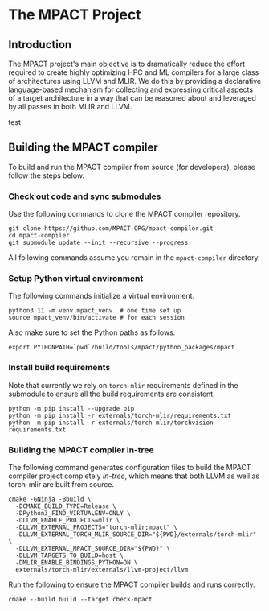 # The MPACT Project

## Introduction

The MPACT project's main objective is to dramatically reduce the effort
required to create highly optimizing HPC and ML compilers for a large class
of architectures using LLVM and MLIR.  We do this by providing a
declarative language-based mechanism for collecting and expressing
critical aspects of a target architecture in a way that can be reasoned
about and leveraged by all passes in both MLIR and LLVM.

test

## Building the MPACT compiler

To build and run the MPACT compiler from source (for developers),
please follow the steps below.

### Check out code and sync submodules

Use the following commands to clone the MPACT compiler repository.

```shell
git clone https://github.com/MPACT-ORG/mpact-compiler.git
cd mpact-compiler
git submodule update --init --recursive --progress
```

All following commands assume you remain in the `mpact-compiler` directory.

### Setup Python virtual environment

The following commands initialize a virtual environment.

```shell
python3.11 -m venv mpact_venv  # one time set up
source mpact_venv/bin/activate # for each session
```

Also make sure to set the Python paths as follows.

```shell
export PYTHONPATH=`pwd`/build/tools/mpact/python_packages/mpact
```

### Install build requirements

Note that currently we rely on `torch-mlir` requirements defined in the
submodule to ensure all the build requirements are consistent.

```shell
python -m pip install --upgrade pip
python -m pip install -r externals/torch-mlir/requirements.txt
python -m pip install -r externals/torch-mlir/torchvision-requirements.txt
```

### Building the MPACT compiler in-tree

The following command generates configuration files to build the MPACT compiler
project completely *in-tree*, which means that both LLVM as well as torch-mlir
are built from source.

```shell
cmake -GNinja -Bbuild \
  -DCMAKE_BUILD_TYPE=Release \
  -DPython3_FIND_VIRTUALENV=ONLY \
  -DLLVM_ENABLE_PROJECTS=mlir \
  -DLLVM_EXTERNAL_PROJECTS="torch-mlir;mpact" \
  -DLLVM_EXTERNAL_TORCH_MLIR_SOURCE_DIR="${PWD}/externals/torch-mlir" \
  -DLLVM_EXTERNAL_MPACT_SOURCE_DIR="${PWD}" \
  -DLLVM_TARGETS_TO_BUILD=host \
  -DMLIR_ENABLE_BINDINGS_PYTHON=ON \
  externals/torch-mlir/externals/llvm-project/llvm
```

Run the following to ensure the MPACT compiler builds and runs correctly.

```shell
cmake --build build --target check-mpact
```
